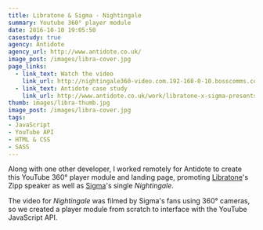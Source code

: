 ```yaml
---
title: Libratone & Sigma - Nightingale
summary: Youtube 360° player module
date: 2016-10-10 19:05:50
casestudy: true
agency: Antidote
agency_url: http://www.antidote.co.uk/
image_post: /images/libra-cover.jpg
page_links:
  - link_text: Watch the video
    link_url: http://nightingale360-video.com.192-168-0-10.bosscomms.com/
  - link_text: Antidote case study
    link_url: http://www.antidote.co.uk/work/libratone-x-sigma-presents-nightingale/
thumb: images/libra-thumb.jpg
image_post: /images/libra-cover.jpg
tags:
- JavaScript
- YouTube API
- HTML & CSS
- SASS
---
```

Along with one other developer, I worked remotely for Antidote to create this YouTube 360° player module and landing page, promoting [Libratone](https://www.libratone.com/uk)'s Zipp speaker as well as [Sigma](http://www.sigmahq.com/)'s single _Nightingale_.

The video for _Nightingale_ was filmed by Sigma's fans using 360° cameras, so we created a player module from scratch to interface with the YouTube JavaScript API.
